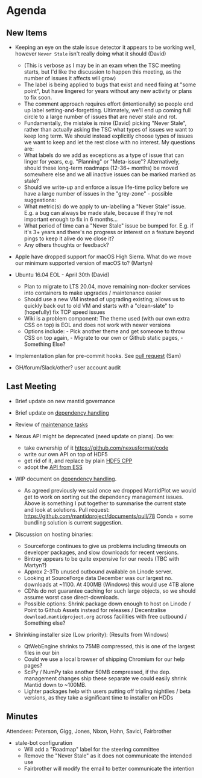 Agenda
======


New Items
---------

- Keeping an eye on the stale issue detector it appears to be working well, however `Never Stale` isn't really doing what it should (David)
  - (This is verbose as I may be in an exam when the TSC meeting starts, but I'd like the discussion to happen this meeting, as the number of issues it affects will grow)
  - The label is being applied to bugs that exist and need fixing at "some point", but have lingered for years without any new activity or plans to fix soon.
  - The comment approach requires effort (intentionally) so people end up label setting-and-forgetting. Ultimately, we'll end up coming full circle to a large number of issues that are never stale and rot.
  - Fundamentally, the mistake is mine (David) picking "Never Stale", rather than actually asking the TSC what types of issues we want to keep long term. We should instead explicitly choose types of issues we want to keep and let the rest close with no interest. My questions are:
  - What labels do we add as exceptions as a type of issue that can linger for years, e.g. "Planning" or "Meta-issue"? Alternatively, should these long-term roadmaps (12-36+ months) be moved somewhere else and we all inactive issues can be marked marked as stale?
  - Should we write-up and enforce a issue life-time policy before we have a large number of issues in the "grey-zone" - possible suggestions:
  - What metric(s) do we apply to un-labelling a "Never Stale" issue. E.g. a bug can always be made stale, because if they're not important enough to fix in 6 months...
  - What period of time can a "Never Stale" issue be bumped for. E.g. if it's 3+ years and there's no progress or interest on a feature beyond pings to keep it alive do we close it?
  - Any others thoughts or feedback?

- Apple have dropped support for macOS High Sierra. What do we move our minimum supported version of macOS to? (Martyn)

- Ubuntu 16.04 EOL - April 30th (David)
  - Plan to migrate to LTS 20.04, move remaining non-docker services into containers to make upgrades / maintenance easier
  - Should use a new VM instead of upgrading existing; allows us to quickly back out to old VM and starts with a "clean-slate" to (hopefully) fix TCP speed issues
  - Wiki is a problem component: The theme used (with our own extra CSS on top) is EOL and does not work with newer versions
  - Options include: - Pick another theme and get someone to throw CSS on top again, - Migrate to our own or Github static pages, - Something Else?
- Implementation plan for pre-commit hooks. See [pull request](https://github.com/mantidproject/documents/pull/88) (Sam)
- GH/forum/Slack/other? user account audit
    

Last Meeting
------------

- Brief update on new mantid governance
- Brief update on [dependency handling](https://github.com/mantidproject/documents/blob/thirdparty-dependencies/Design/ThirdpartyDependencies.md)
- Review of [maintenance tasks](https://github.com/mantidproject/mantid/projects/15)
- Nexus API might be deprecated (need update on plans). Do we:
  - take ownership of it https://github.com/nexusformat/code
  - write our own API on top of HDF5
  - get rid of it, and replace by plain [HDF5 CPP](https://portal.hdfgroup.org/pages/viewpage.action?pageId=50073884)
  - adopt the [API from ESS](https://github.com/ess-dmsc/h5cpp)
- WIP document on [dependency handling](https://github.com/mantidproject/documents/blob/thirdparty-dependencies/Design/ThirdpartyDependencies.md).
  - As agreed previously we said once we dropped MantidPlot we would get to work on sorting out the dependency management issues. Above is something
    I put together to summarise the current state and look at solutions.
    Pull request: https://github.com/mantidproject/documents/pull/78
    Conda + some bundling solution is current suggestion.

- Discussion on hosting binaries:
  - Sourceforge continues to give us problems including timeouts on developer packages, and slow downloads for recent versions.
  - Bintray appears to be quite expensive for our needs (TBC with Martyn?)
  - Approx 2-3Tb unused outbound available on Linode server.
  - Looking at SourceForge data December was our largest no. downloads at ~1100. At 400MB (Windows) this would use 4TB alone
  - CDNs do not guarantee caching for such large objects, so we should assume worst case direct-downloads.
  - Possible options: Shrink package down enough to host on Linode / Point to Github Assets instead for releases / Decentralise `download.mantidproject.org` across facilities with free outbound / Something else?

- Shrinking installer size (Low priority):
  (Results from Windows)
  - QtWebEngine shrinks to 75MB compressed, this is one of the largest files in our bin
  - Could we use a local browser of shipping Chromium for our help pages?
  - SciPy / NumPy take another 50MB compressed, if the dep. management changes ship these separate we could easily shrink Mantid down to ~100MB.
  - Lighter packages help with users putting off trialing nightlies / beta versions, as they take a significant time to installer on HDDs

Minutes
-------
Attendees: Peterson, Gigg, Jones, Nixon, Hahn, Savici, Fairbrother

* stale-bot configuration
  * Will add a "Roadmap" label for the steering committee
  * Remove the "Never Stale" as it does not communicate the intended use
  * Fairbrother will modify the email to better communicate the intention
